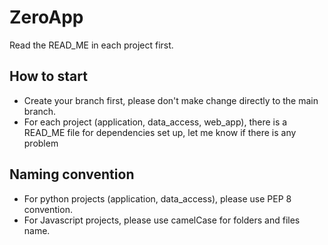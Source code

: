 # ZeroApp
Read the READ_ME in each project first.

## How to start
- Create your branch first, please don't make change directly to the main branch.
- For each project (application, data_access, web_app), there is a READ_ME file for dependencies set up, let me know if there is any problem

## Naming convention
- For python projects (application, data_access), please use PEP 8 convention.
- For Javascript projects, please use camelCase for folders and files name.
